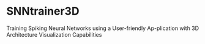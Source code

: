 # SNNtrainer3D
Training Spiking Neural Networks using a User-friendly Ap-plication with 3D Architecture Visualization Capabilities
